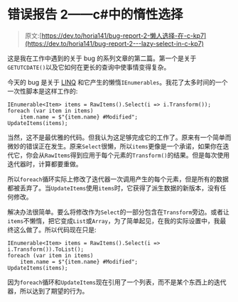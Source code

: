 # 错误报告 2——c#中的惰性选择

> 原文:[https://dev.to/horia141/bug-report-2-懒人选择-在-c-kp7](https://dev.to/horia141/bug-report-2---lazy-select-in-c-kp7)

这是我在工作中遇到的关于 bug 的系列文章的第二篇。第一个是关于`GETUTCDATE()`以及它如何在更长的查询中使事情变得复杂。

今天的 bug 是关于 [LINQ](https://docs.microsoft.com/en-us/dotnet/csharp/programming-guide/concepts/linq/getting-started-with-linq) 和它产生的懒惰`IEnumerables`。我花了太多时间的一个一次性脚本是这样工作的:

```
IEnumerable<Item> items = RawItems().Select(i => i.Transform());
foreach (var item in items)
    item.name = $"{item.name} #Modified";
UpdateItems(items); 
```

当然，这不是最优雅的代码。但我认为这足够完成它的工作了。原来有一个简单而微妙的错误正在发生。原来`Select`很懒，所以`items`更像是一个承诺，如果你在迭代它，你会从`RawItems`得到应用于每个元素的`Transform()`的结果。但是每次使用迭代器时，计算都要重做。

所以`foreach`循环实际上修改了迭代器一次调用产生的每个元素，但是所有的数据都被丢弃了。当`UpdateItems`使用`items`时，它获得了派生数据的新版本，没有任何修改。

解决办法很简单。要么将修改作为`Select`的一部分包含在`Transform`旁边。或者让`items`不懒惰，把它变成`List`或`Array`，为了简单起见，在我的实际设置中，我最终这么做了。所以代码现在只是:

```
IEnumerable<Item> items = RawItems().Select(i => i.Transform()).ToList();
foreach (var item in items)
    item.name = $"{item.name} #Modified";
UpdateItems(items); 
```

因为`foreach`循环和`UpdateItems`现在引用了一个列表，而不是某个东西上的迭代器，所以达到了期望的行为。